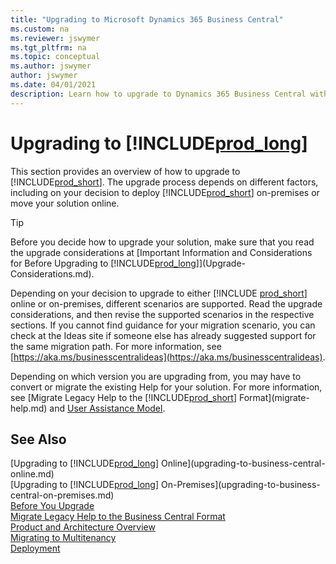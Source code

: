 ```yaml
---
title: "Upgrading to Microsoft Dynamics 365 Business Central"
ms.custom: na
ms.reviewer: jswymer
ms.tgt_pltfrm: na
ms.topic: conceptual
ms.author: jswymer
author: jswymer
ms.date: 04/01/2021
description: Learn how to upgrade to Dynamics 365 Business Central with this comprehensive guide. Covers online and on-premises deployment options.
---
```

# Upgrading to [!INCLUDE[prod_long](../developer/includes/prod_long.md)]

This section provides an overview of how to upgrade to [!INCLUDE[prod_short](../developer/includes/prod_short.md)]. The upgrade process depends on different factors, including on your decision to deploy [!INCLUDE[prod_short](../developer/includes/prod_short.md)] on-premises or move your solution online.  

> [!TIP]
> Before you decide how to upgrade your solution, make sure that you read the upgrade considerations at [Important Information and Considerations for Before Upgrading to [!INCLUDE[prod_long](../developer/includes/prod_long.md)]](Upgrade-Considerations.md).  

Depending on your decision to upgrade to either [!INCLUDE [prod_short](../developer/includes/prod_short.md)] online or on-premises, different scenarios are supported. Read the upgrade considerations, and then revise the supported scenarios in the respective sections. If you cannot find guidance for your migration scenario, you can check at the Ideas site if someone else has already suggested support for the same migration path. For more information, see [https://aka.ms/businesscentralideas](https://aka.ms/businesscentralideas).

Depending on which version you are upgrading from, you may have to convert or migrate the existing Help for your solution. For more information, see [Migrate Legacy Help to the [!INCLUDE[prod_short](../developer/includes/prod_short.md)] Format](migrate-help.md) and [User Assistance Model](../user-assistance.md).  

## See Also

[Upgrading to [!INCLUDE[prod_long](../developer/includes/prod_long.md)] Online](upgrading-to-business-central-online.md)  
[Upgrading to [!INCLUDE[prod_long](../developer/includes/prod_long.md)] On-Premises](upgrading-to-business-central-on-premises.md)  
[Before You Upgrade](Upgrade-Considerations.md)  
[Migrate Legacy Help to the Business Central Format](migrate-help.md)  
[Product and Architecture Overview](../deployment/Product-and-Architecture-Overview.md)  
[Migrating to Multitenancy](../deployment/Migrating-to-Multitenancy.md)  
[Deployment](../deployment/Deployment.md)  
